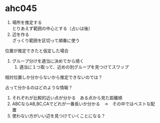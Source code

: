 # ahc045

1. 場所を推定する  
とりあえず範囲の中心とする（占いは後）
1. 辺を作る  
ざっくり範囲を区切って順番に使う


位置が推定できたと仮定した場合
1. グループ分けを適当に決めてから焼く
   1. 適当に１つ取って、近めの別グループを見つけてスワップ

相対位置しか分からないから推定できないのでは？

占って分かるのはどのような情報？
1. それぞれが比較的近い点が分かる　ある点から見た距離順
2. ABCならAB,BC,CAでどれが一番長いか分かる　→　その中ではベストな配置
3. 使わない方がいい辺を見つけていくことになる？
